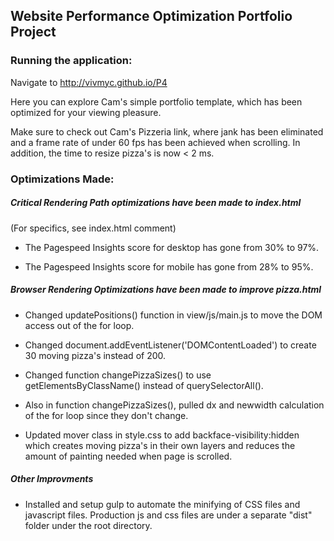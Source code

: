 ## Website Performance Optimization Portfolio Project

### Running the application:

Navigate to http://vivmyc.github.io/P4

Here you can explore Cam's simple portfolio template,
which has been optimized for your viewing pleasure.

Make sure to check out Cam's Pizzeria link, where jank has
been eliminated and a frame rate of under 60 fps has been achieved when
scrolling.  In addition, the time to resize pizza's is now < 2 ms.

### Optimizations Made:

##### Critical Rendering Path optimizations have been made to index.html
(For specifics, see index.html comment)

  - The Pagespeed Insights score for desktop has gone from 30% to 97%.

  - The Pagespeed Insights score for mobile has gone from 28% to 95%.

##### Browser Rendering Optimizations have been made to improve pizza.html

  - Changed updatePositions() function in view/js/main.js to move the
  DOM access out of the for loop.

  - Changed document.addEventListener('DOMContentLoaded') to create 30
  moving pizza's instead of 200.

  - Changed function changePizzaSizes() to use getElementsByClassName()
  instead of querySelectorAll().

  - Also in function changePizzaSizes(), pulled dx and newwidth calculation
  of the for loop since they don't change.

  - Updated mover class in style.css to add backface-visibility:hidden
  which creates moving pizza's in their own layers and reduces the amount of
  painting needed when page is scrolled.

##### Other Improvments

  - Installed and setup gulp to automate the minifying of CSS files and javascript files.
  Production js and css files are under a separate "dist" folder under the root directory.





